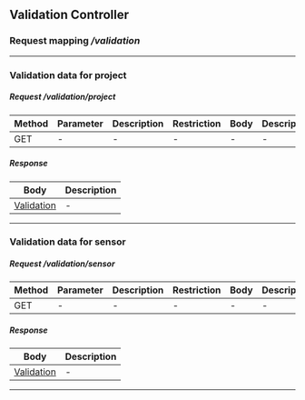## Validation Controller
### Request mapping <em>/validation</em>

___
### Validation data for project
##### Request /validation/project
Method | Parameter | Description | Restriction | Body | Description | Restriction
------------ | ------------- | ------------- | ------------- | ------------- | ------------- | -------------
GET | - | - | - | - | - | -

##### Response
Body | Description
------------ | -------------
[Validation](https://github.com/ilyukou/iot-docs/tree/main/dto/Validation.md) | -

___
### Validation data for sensor
##### Request /validation/sensor
Method | Parameter | Description | Restriction | Body | Description | Restriction
------------ | ------------- | ------------- | ------------- | ------------- | ------------- | -------------
GET | - | - | - | - | - | -

##### Response
Body | Description
------------ | -------------
[Validation](https://github.com/ilyukou/iot-docs/tree/main/dto/Validation.md) | -

___
